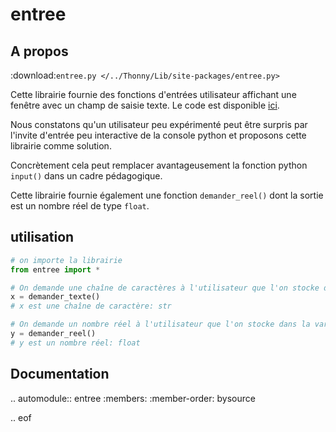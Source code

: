 # entree
## A propos
:download:`entree.py </../Thonny/Lib/site-packages/entree.py>`

Cette librairie fournie des fonctions d'entrées utilisateur affichant une fenêtre avec un champ de saisie texte. Le code est disponible [ici](https://github.com/cspaier/thonny/blob/diderot/Thonny/Lib/site-packages/entree.py).

Nous constatons qu'un utilisateur peu expérimenté peut être surpris par l'invite d'entrée peu interactive de la console python et proposons cette librairie comme solution.

Concrètement cela peut remplacer avantageusement la fonction python `input()` dans un cadre pédagogique.

Cette librairie fournie également une fonction `demander_reel()` dont la sortie est un nombre réel de type `float`.

## utilisation
```python
# on importe la librairie
from entree import *

# On demande une chaîne de caractères à l'utilisateur que l'on stocke dans la variable x
x = demander_texte()
# x est une chaîne de caractère: str

# On demande un nombre réel à l'utilisateur que l'on stocke dans la variable y
y = demander_reel()
# y est un nombre réel: float
```

## Documentation

.. automodule:: entree
    :members:
    :member-order: bysource

.. eof
